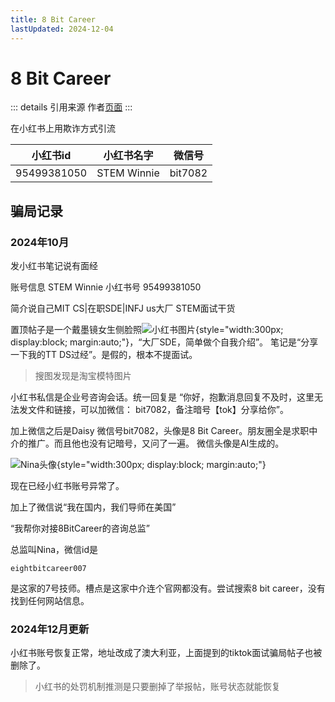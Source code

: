 ```yaml
---
title: 8 Bit Career
lastUpdated: 2024-12-04
---
```

# 8 Bit Career 

::: details 引用来源
作者[页面](https://atomeocean.com/)
:::

在小红书上用欺诈方式引流

| 小红书id | 小红书名字 | 微信号 |
|-------|-------|-----|
|  95499381050     |  STEM Winnie     |  bit7082   |


## 骗局记录

### 2024年10月
发小红书笔记说有面经

账号信息
STEM Winnie 小红书号 95499381050


简介说自己MIT CS|在职SDE|INFJ
us大厂 STEM面试干货

置顶帖子是一个戴墨镜女生侧脸照![小红书图片](/assets/image/fraud-8-bit-career/8bit-career-fraud-xiaohongshu-avartar.webp){style="width:300px; display:block; margin:auto;"}，“大厂SDE，简单做个自我介绍”。
笔记是“分享一下我的TT DS过经”。是假的，根本不提面试。

> 搜图发现是淘宝模特图片

小红书私信是企业号咨询会话。统一回复是
“你好，抱歉消息回复不及时，这里无法发文件和链接，可以加微信： bit7082，备注暗号【tok】分享给你”。

加上微信之后是Daisy 微信号bit7082，头像是8 Bit Career。朋友圈全是求职中介的推广。而且他也没有记暗号，又问了一遍。
微信头像是AI生成的。

![Nina头像](/assets/image/fraud-8-bit-career/8-bit-career-nina-wechat.webp){style="width:300px; display:block; margin:auto;"}

现在已经小红书账号异常了。

加上了微信说“我在国内，我们导师在美国”

“我帮你对接8BitCareer的咨询总监”

总监叫Nina，微信id是
```text
eightbitcareer007
```

是这家的7号技师。槽点是这家中介连个官网都没有。尝试搜索8 bit career，没有找到任何网站信息。

### 2024年12月更新

小红书账号恢复正常，地址改成了澳大利亚，上面提到的tiktok面试骗局帖子也被删除了。
> 小红书的处罚机制推测是只要删掉了举报帖，账号状态就能恢复